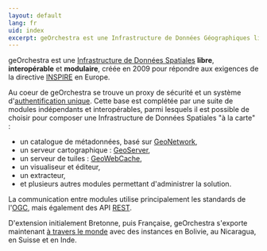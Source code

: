 ```yaml
---
layout: default
lang: fr
uid: index
excerpt: geOrchestra est une Infrastructure de Données Géographiques libre, modulaire, intéropérable et sécurisée
---
```


geOrchestra est une [Infrastructure de Données Spatiales](http://fr.wikipedia.org/wiki/Spatial_Data_Infrastructure) **libre**, **interopérable** et **modulaire**, créée en 2009 pour répondre aux exigences de la directive [INSPIRE](http://fr.wikipedia.org/wiki/Infrastructure_for_Spatial_Information_in_the_European_Community) en Europe. 

Au coeur de geOrchestra se trouve un proxy de sécurité et un système d'[authentification unique](http://fr.wikipedia.org/wiki/Authentification_unique).
Cette base est complétée par une suite de modules indépendants et interopérables, parmi lesquels il est possible de choisir pour composer une Infrastructure de Données Spatiales "à la carte" :

 * un catalogue de métadonnées, basé sur [GeoNetwork](http://geonetwork-opensource.org/),
 * un serveur cartographique : [GeoServer](http://geoserver.org/),
 * un serveur de tuiles : [GeoWebCache](http://geowebcache.org/),
 * un visualiseur et éditeur,
 * un extracteur, 
 * et plusieurs autres modules permettant d'administrer la solution.

La communication entre modules utilise principalement les standards de l'[OGC](http://fr.wikipedia.org/wiki/Open_Geospatial_Consortium), mais également des API [REST](http://fr.wikipedia.org/wiki/Representational_State_Transfer).

D'extension initialement Bretonne, puis Française, geOrchestra s'exporte maintenant [à travers le monde](http://sdi.georchestra.org/mapfishapp/?wmc=app/contexts/relief.wmc) avec des instances en Bolivie, au Nicaragua, en Suisse et en Inde.
